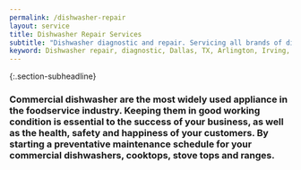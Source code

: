 ```yaml
---
permalink: /dishwasher-repair
layout: service
title: Dishwasher Repair Services
subtitle: "Dishwasher diagnostic and repair. Servicing all brands of dishwashers. We work in Dallas, TX and surrounding areas."
keyword: Dishwasher repair, diagnostic, Dallas, TX, Arlington, Irving, Denton, Lewisville, Plano, Carrollton, Frisco, Keller, Grapevine, Bedford, Euless, Southlake, Lake Dallas, Roanoke, Argyle, Hebron, Richardson, Corinth, Lantana, Copper Canyon, Highland Village, Double Oak, Watauga, Melody Hills, Richland Hills, North Richland Hills, Haltom City, Blue Mound
---
```


{:.section-subheadline}
### Commercial dishwasher are the most widely used appliance in the foodservice industry. Keeping them in good working condition is essential to the success of your business, as well as the health, safety and happiness of your customers. By starting a preventative maintenance schedule for your commercial dishwashers, cooktops, stove tops and ranges.
